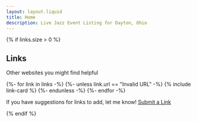 ```yaml
---
layout: layout.liquid
title: Home
description: Live Jazz Event Listing for Dayton, Ohio
---
```


{% if links.size > 0 %}
<section class="links-list">
  <h1>Links</h1>
  <p>Other websites you might find helpful</p>
    {%- for link in links -%}
      {%- unless link.url == "Invalid URL" -%}
        {% include link-card %}
      {%- endunless -%}
    {%- endfor -%}

  <p>If you have suggestions for links to add, let me know!
  <a href="https://docs.google.com/forms/d/17Bu7NbTSGHFeTOCW6Ss5xVEnmjY4VHblqwwUgMsYCT4" target="_blank" class="btn btn-inline">Submit a Link</a>
  </p>
</section>
{% endif %}
